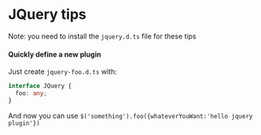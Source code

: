 # JQuery tips

Note: you need to install the `jquery.d.ts` file for these tips

#### Quickly define a new plugin <a href="#quickly-define-a-new-plugin" id="quickly-define-a-new-plugin"></a>

Just create `jquery-foo.d.ts` with:

```typescript
interface JQuery {
  foo: any;
}
```

And now you can use `$('something').foo({whateverYouWant:'hello jquery plugin'})`
